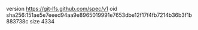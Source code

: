 version https://git-lfs.github.com/spec/v1
oid sha256:151ae5e7eeed94aa9e8965019991e7653dbe12f17f4fb7214b36b3f1b883738c
size 4334

